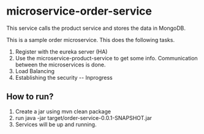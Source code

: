 # microservice-order-service

This service calls the product service and stores the data in MongoDB.

This is a sample order microservice. This does the following tasks.
1. Register with the eureka server (HA)
2. Use the microservice-product-service to get some info. Communication between the microservices is done.
3. Load Balancing 
4. Establishing the security -- Inprogress

How to run?
---------------------------------
1. Create a jar using mvn clean package
2. run java -jar target/order-service-0.0.1-SNAPSHOT.jar
3. Services will be up and running.



